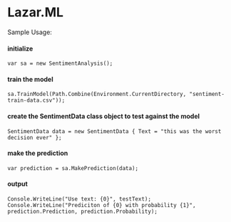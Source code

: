 # Lazar.ML
Sample Usage:

#### initialize
`var sa = new SentimentAnalysis();`

#### train the model
`sa.TrainModel(Path.Combine(Environment.CurrentDirectory, "sentiment-train-data.csv"));`

#### create the SentimentData class object to test against the model
`SentimentData data = new SentimentData { Text = "this was the worst decision ever" };`

#### make the prediction
`var prediction = sa.MakePrediction(data);`

#### output
`Console.WriteLine("Use text: {0}", testText);`<br />
`Console.WriteLine("Prediciton of {0} with probability {1}", prediction.Prediction, prediction.Probability);`
